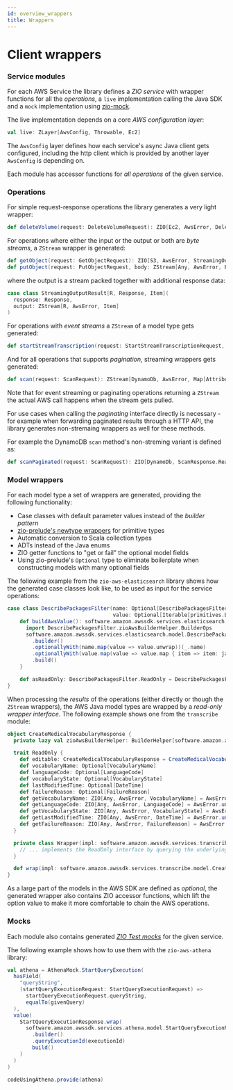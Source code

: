 ```yaml
---
id: overview_wrappers
title: Wrappers
---
```


# Client wrappers

### Service modules
For each AWS Service the library defines a _ZIO service_ with wrapper functions for all the _operations_, a `live` 
implementation calling the Java SDK and a `mock` implementation using [zio-mock](https://github.com/zio/zio-mock).

The live implementation depends on a core _AWS configuration layer_:

```scala
val live: ZLayer[AwsConfig, Throwable, Ec2]
``` 

The `AwsConfig` layer defines how each service's async Java client gets configured, including the http client which is
provided by another layer `AwsConfig` is depending on.

Each module has accessor functions for _all operations_ of the given service.

### Operations

For simple request-response operations the library generates a very light wrapper:

```scala
def deleteVolume(request: DeleteVolumeRequest): ZIO[Ec2, AwsError, DeleteVolumeResponse.ReadOnly]
```

For operations where either the input or the output or both are _byte streams_, a `ZStream` wrapper is generated:

```scala
def getObject(request: GetObjectRequest): ZIO[S3, AwsError, StreamingOutputResult[Any, GetObjectResponse.ReadOnly, Byte]]
def putObject(request: PutObjectRequest, body: ZStream[Any, AwsError, Byte]): ZIO[S3, AwsError, PutObjectResponse.ReadOnly]
```

where the output is a stream packed together with additional response data:

```scala
case class StreamingOutputResult[R, Response, Item](
  response: Response,
  output: ZStream[R, AwsError, Item]
)
```

For operations with _event streams_ a `ZStream` of a model type gets generated:

```scala
def startStreamTranscription(request: StartStreamTranscriptionRequest, input: ZStream[Any, AwsError, AudioStream]): ZStream[TranscribeStreaming, AwsError, TranscriptEvent.ReadOnly]
```

And for all operations that supports _pagination_, streaming wrappers gets generated:

```scala
def scan(request: ScanRequest): ZStream[DynamoDb, AwsError, Map[AttributeName, AttributeValue.ReadOnly]]
```

Note that for event streaming or paginating operations returning a `ZStream` the actual AWS call happens when the stream gets pulled.

For use cases when calling the _paginating_ interface directly is necessary - for example when forwarding paginated results through a HTTP API, the library generates non-stremaing wrappers as well for these methods.

For example the DynamoDB `scan` method's non-streming variant is defined as:

```scala
def scanPaginated(request: ScanRequest): ZIO[DynamoDb, ScanResponse.ReadOnly]
```

### Model wrappers
For each model type a set of wrappers are generated, providing the following functionality:

- Case classes with default parameter values instead of the _builder pattern_
- [zio-prelude's newtype wrappers](https://zio.github.io/zio-prelude/docs/newtypes/) for primitive types
- Automatic conversion to Scala collection types
- ADTs instead of the Java enums 
- ZIO getter functions to "get or fail" the optional model fields
- Using zio-prelude's `Optional` type to eliminate boilerplate when constructing models with many optional fields

The following example from the `zio-aws-elasticsearch` library shows how the generated case classes look like, to be used as input for the service operations:

```scala
case class DescribePackagesFilter(name: Optional[DescribePackagesFilterName] = Optional.Absent, 
                                  value: Optional[Iterable[primitives.DescribePackagesFilterValue]] = Optional.Absent) {
    def buildAwsValue(): software.amazon.awssdk.services.elasticsearch.model.DescribePackagesFilter = {
      import DescribePackagesFilter.zioAwsBuilderHelper.BuilderOps
      software.amazon.awssdk.services.elasticsearch.model.DescribePackagesFilter
        .builder()
        .optionallyWith(name.map(value => value.unwrap))(_.name)
        .optionallyWith(value.map(value => value.map { item => item: java.lang.String }.asJava))(_.value)
        .build()
    }

    def asReadOnly: DescribePackagesFilter.ReadOnly = DescribePackagesFilter.wrap(buildAwsValue())
}
```

When processing the _results_ of the operations (either directly or though the `ZStream` wrappers), the AWS Java model types are wrapped
by a _read-only wrapper interface_. The following example shows one from the `transcribe` module:

```scala
object CreateMedicalVocabularyResponse {
  private lazy val zioAwsBuilderHelper: BuilderHelper[software.amazon.awssdk.services.transcribe.model.CreateMedicalVocabularyResponse] = BuilderHelper.apply

  trait ReadOnly {
    def editable: CreateMedicalVocabularyResponse = CreateMedicalVocabularyResponse(vocabularyNameValue.map(value => value), languageCodeValue.map(value => value), vocabularyStateValue.map(value => value), lastModifiedTimeValue.map(value => value), failureReasonValue.map(value => value))
    def vocabularyName: Optional[VocabularyName]
    def languageCode: Optional[LanguageCode]
    def vocabularyState: Optional[VocabularyState]
    def lastModifiedTime: Optional[DateTime]
    def failureReason: Optional[FailureReason]
    def getVocabularyName: ZIO[Any, AwsError, VocabularyName] = AwsError.unwrapOptionField("vocabularyName", vocabularyNameValue)
    def getLanguageCode: ZIO[Any, AwsError, LanguageCode] = AwsError.unwrapOptionField("languageCode", languageCodeValue)
    def getVocabularyState: ZIO[Any, AwsError, VocabularyState] = AwsError.unwrapOptionField("vocabularyState", vocabularyStateValue)
    def getLastModifiedTime: ZIO[Any, AwsError, DateTime] = AwsError.unwrapOptionField("lastModifiedTime", lastModifiedTimeValue)
    def getFailureReason: ZIO[Any, AwsError, FailureReason] = AwsError.unwrapOptionField("failureReason", failureReasonValue)
  }

  private class Wrapper(impl: software.amazon.awssdk.services.transcribe.model.CreateMedicalVocabularyResponse) extends CreateMedicalVocabularyResponse.ReadOnly {
    // ... implements the ReadOnly interface by querying the underlying Java object
  }

  def wrap(impl: software.amazon.awssdk.services.transcribe.model.CreateMedicalVocabularyResponse): ReadOnly = new Wrapper(impl)
}
```

As a large part of the models in the AWS SDK are defined as _optional_, the generated wrapper also contains ZIO accessor functions,
which lift the option value to make it more comfortable to chain the AWS operations.

### Mocks
Each module also contains generated [_ZIO Test mocks_](https://github.com/zio/zio-mock) for the given service.

The following example shows how to use them with the `zio-aws-athena` library:

```scala
val athena = AthenaMock.StartQueryExecution(
  hasField(
    "queryString",
    (startQueryExecutionRequest: StartQueryExecutionRequest) =>
      startQueryExecutionRequest.queryString,
      equalTo(givenQuery)
  ),
  value(
    StartQueryExecutionResponse.wrap(
      software.amazon.awssdk.services.athena.model.StartQueryExecutionResponse
        .builder()
        .queryExecutionId(executionId)
        build()
    )
  )
)

codeUsingAthena.provide(athena)
```
